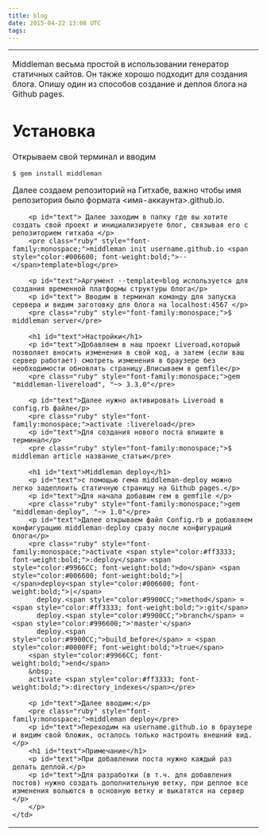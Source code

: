 ```yaml
---
title: blog
date: 2015-04-22 13:08 UTC
tags:
---
```


<html>
  <head>
    <meta charset="utf-8" />
    <meta http-equiv='X-UA-Compatible' content='IE=edge;chrome=1' />
  </head>
<body>

<table>
  <tr>
    <td width="1000px">
        <p id="text">
       Middleman весьма простой в использовании генератор статичных сайтов. Он также хорошо подходит для создания блога. Опишу один из способов создание и деплоя блога на Github pages.
        </p>
        <h1 id="text">Установка</h1>
        <p id="text">
        Открываем свой терминал и вводим
        <pre class="ruby" style="font-family:monospace;">$ gem install middleman</pre>
        <p id="text">Далее создаем репозиторий на Гитхабе, важно чтобы имя репозитория было формата <имя-аккаунта>.github.io.</p>

        <p id="text"> Далее заходим в папку где вы хотите создать свой проект и инициализируете блог, связывая его с репозиторием гитхаба </p>
        <pre class="ruby" style="font-family:monospace;">middleman init username.github.io <span style="color:#006600; font-weight:bold;">--</span>template=blog</pre>

        <p id="text">Аргумент --template=blog используется для создания временной платформы структуры блога</p>
        <p id="text"> Вводим в терминал команду для запуска сервера и видим заготовку для блога на localhost:4567 </p>
        <pre class="ruby" style="font-family:monospace;">$ middleman server</pre>

        <h1 id="text">Настройки</h1>
        <p id="text">Добавляем в наш проект Liveroad,который позволяет вносить изменения в свой код, а затем (если ваш сервер работает) смотреть изменения в браузере без необходимости обновлять страницу.Вписываем в gemfile</p>
        <pre class="ruby" style="font-family:monospace;">gem "middleman-livereload", "~> 3.3.0"</pre>

        <p id="text">Далее нужно активировать Liveroad в config.rb файле</p>
        <pre class="ruby" style="font-family:monospace;">activate :livereload</pre>
        <p id="text">Для создания нового поста впишите в терминал</p>
        <pre class="ruby" style="font-family:monospace;">$ middleman article название_статьи</pre>

        <h1 id="text">Middleman deploy</h1>
        <p id="text">с помощью гема middleman-deploy можно легко задеплоить статичную страницу на Github pages.</p>
        <p id="text">Для начала добавим гем в gemfile </p>
        <pre class="ruby" style="font-family:monospace;">gem "middleman-deploy", "~> 1.0"</pre>
        <p id="text">Далее открываем файл Config.rb и добавляем конфигурацию middleman-deploy сразу после конфигураций блога</p>
        <pre class="ruby" style="font-family:monospace;">activate <span style="color:#ff3333; font-weight:bold;">:deploy</span> <span style="color:#9966CC; font-weight:bold;">do</span> <span style="color:#006600; font-weight:bold;">|</span>deploy<span style="color:#006600; font-weight:bold;">|</span>
          deploy.<span style="color:#9900CC;">method</span> = <span style="color:#ff3333; font-weight:bold;">:git</span>
          deploy.<span style="color:#9900CC;">branch</span> = <span style="color:#996600;">'master'</span>
          deploy.<span style="color:#9900CC;">build_before</span> = <span style="color:#0000FF; font-weight:bold;">true</span>
        <span style="color:#9966CC; font-weight:bold;">end</span>
        &nbsp;
        activate <span style="color:#ff3333; font-weight:bold;">:directory_indexes</span></pre>

        <p id="text">Далее вводим:</p>
        <pre class="ruby" style="font-family:monospace;">middleman deploy</pre>
        <p id="text">Переходим на username.github.io в браузере и видим свой бложик, осталось только настроить внешний вид.</p>
        <h1 id="text">Примечание</h1>
        <p id="text">При добавлении поста нужно каждый раз делать деплой.</p>
        <p id="text">Для разработки (в т.ч. для добавления постов) нужно создать дополнительную ветку, при деплое все изменения вольются в основную ветку и выкатятся на сервер </p>
        </p>
    </td>
  </tr>
</table>
</body>
</html>

